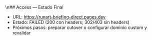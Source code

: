 \n## Access — Estado Final
- URL: https://runart-briefing-direct.pages.dev
- Estado: FAILED (200 con headers; 302/403 sin headers)
- Próximos pasos: preparar cutover o configurar dominio custom y revalidar
